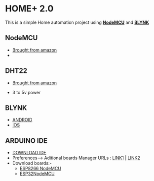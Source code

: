 # HOME+ 2.0
This is a simple Home automation project using [**NodeMCU**](https://www.nodemcu.com/index_en.html) and [**BLYNK**](https://blynk.io/)

## NodeMCU
* [Brought from amazon](https://www.amazon.in/Lolin-NodeMCU-ESP8266-CP2102-Wireless/dp/B010O1G1ES/ref=sr_1_2?dchild=1&keywords=nodeMCU&qid=1614248056&sr=8-2) 
*

## DHT22
* [Brought from amazon](https://www.amazon.in/Generic-Digital-Temperature-Humidity-Sensor/dp/B00O8RIYYU/ref=sr_1_2?dchild=1&keywords=dht22&qid=1614248289&sr=8-2)

* 3 to 5v power

## BLYNK
* [ANDROID](https://play.google.com/store/apps/details?id=cc.blynk)
* [IOS](https://apps.apple.com/us/app/blynk-iot-for-arduino-esp32/id808760481)

## ARDUINO IDE
* [DOWNLOAD IDE](https://www.arduino.cc/en/Main.Software)
* Preferences--> Aditional boards Manager URLs : [LINK1](https://dl.espressif.com/dl/package_esp32_index.json) | [LINK2](http://arduino.esp8266.com/stable/package_esp8266com_index.json)
* Download boards:-
  * [ESP8266 NodeMCU](https://github.com/esp8266/Arduino)
  * [ESP32NodeMCU](https://github.com/espressif/arduino-esp32)
